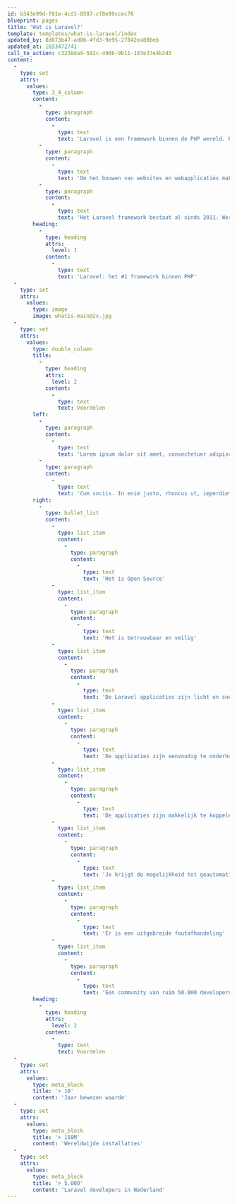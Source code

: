 ```yaml
---
id: b343e99d-f01e-4cd1-8587-cf8e99ccec76
blueprint: pages
title: 'Wat is Laravel?'
template: templates/what-is-laravel/index
updated_by: 8d873b47-ad86-4fd3-9e95-27842ea80beb
updated_at: 1653472741
call_to_action: c3238da9-592c-4906-9b11-183e37e4b2d3
content:
  -
    type: set
    attrs:
      values:
        type: 3_4_column
        content:
          -
            type: paragraph
            content:
              -
                type: text
                text: 'Laravel is een framework binnen de PHP wereld. PHP is een programmeertaal die gebruikt wordt om websites en webapplicaties in te bouwen. De taal is in 1994 ontworpen en naar schatting gebruikt ruim 80% van alle websites PHP als programmeertaal. Ook populaire sites zoals Facebook gebruiken PHP onder de motorkap.'
          -
            type: paragraph
            content:
              -
                type: text
                text: 'Om het bouwen van websites en webapplicaties makkelijker en sneller te maken, wordt er binnen PHP vaak gewerkt met frameworks. Een framework is een set aan code componenten die het programmeren makkelijker en sneller maakt; denk daarbij bijvoorbeeld aan een Ideal betaling, een inlogscherm of het gebruikersbeheer. Vaak maken de gebruikers van een framework afspraken hoe die componenten gebruikt moeten worden. Zo wordt een applicatie - gebouwd in een framework - overdraagbaar tussen verschillende developers.'
          -
            type: paragraph
            content:
              -
                type: text
                text: 'Het Laravel framework bestaat al sinds 2011. Wereldwijd maken ruim 50.000 developers gebruik van het framework, waarmee het één van de populairste en grootste frameworks ter wereld is.'
        heading:
          -
            type: heading
            attrs:
              level: 1
            content:
              -
                type: text
                text: 'Laravel: het #1 framework binnen PHP'
  -
    type: set
    attrs:
      values:
        type: image
        image: whatis-main@2x.jpg
  -
    type: set
    attrs:
      values:
        type: double_column
        title:
          -
            type: heading
            attrs:
              level: 2
            content:
              -
                type: text
                text: Voordelen
        left:
          -
            type: paragraph
            content:
              -
                type: text
                text: 'Lorem ipsum dolor sit amet, consectetuer adipiscing elit. Aenean commodo ligula eget dolor. Aenean massa. Cum sociis. In enim justo, rhoncus ut, imperdiet a, venenatis vitae, justo. Nullam dictum felis eu pede mollis pretium. Integer tincidunt. Cras dapibus. Vivamus elementum semper nisi.'
          -
            type: paragraph
            content:
              -
                type: text
                text: 'Cum sociis. In enim justo, rhoncus ut, imperdiet a, venenatis vitae, justo. Nullam dictum felis eu pede mollis pretium. Integer tincidunt.'
        right:
          -
            type: bullet_list
            content:
              -
                type: list_item
                content:
                  -
                    type: paragraph
                    content:
                      -
                        type: text
                        text: 'Het is Open Source'
              -
                type: list_item
                content:
                  -
                    type: paragraph
                    content:
                      -
                        type: text
                        text: 'Het is betrouwbaar en veilig'
              -
                type: list_item
                content:
                  -
                    type: paragraph
                    content:
                      -
                        type: text
                        text: 'De Laravel applicaties zijn licht en snel'
              -
                type: list_item
                content:
                  -
                    type: paragraph
                    content:
                      -
                        type: text
                        text: 'De applicaties zijn eenvoudig te onderhouden en makkelijk uit te breiden'
              -
                type: list_item
                content:
                  -
                    type: paragraph
                    content:
                      -
                        type: text
                        text: 'De applicaties zijn makkelijk te koppelen aan andere systemen'
              -
                type: list_item
                content:
                  -
                    type: paragraph
                    content:
                      -
                        type: text
                        text: 'Je krijgt de mogelijkheid tot geautomatiseerd testen'
              -
                type: list_item
                content:
                  -
                    type: paragraph
                    content:
                      -
                        type: text
                        text: 'Er is een uitgebreide foutafhandeling'
              -
                type: list_item
                content:
                  -
                    type: paragraph
                    content:
                      -
                        type: text
                        text: 'Een community van ruim 50.000 developers voegt dagelijks nieuwe componenten aan het framework toe'
        heading:
          -
            type: heading
            attrs:
              level: 2
            content:
              -
                type: text
                text: Voordelen
  -
    type: set
    attrs:
      values:
        type: meta_block
        title: '> 10'
        content: 'Jaar bewezen waarde'
  -
    type: set
    attrs:
      values:
        type: meta_block
        title: '> 150M'
        content: 'Wereldwijde installaties'
  -
    type: set
    attrs:
      values:
        type: meta_block
        title: '> 5.000'
        content: 'Laravel developers in Nederland'
---
```

